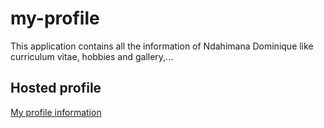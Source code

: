 # my-profile
This application contains all the information of Ndahimana Dominique like curriculum vitae, hobbies and gallery,...

## Hosted profile
[My profile information](https://dom58.github.io/dom58.me)
